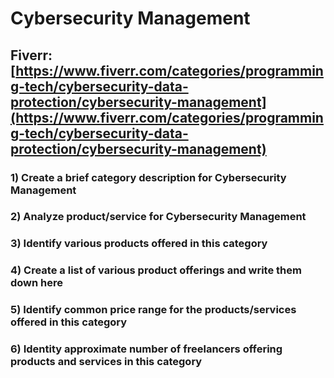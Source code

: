 # Cybersecurity Management
## Fiverr: [https://www.fiverr.com/categories/programming-tech/cybersecurity-data-protection/cybersecurity-management](https://www.fiverr.com/categories/programming-tech/cybersecurity-data-protection/cybersecurity-management)
### 1) Create a brief category description for Cybersecurity Management
### 2) Analyze product/service for Cybersecurity Management
### 3) Identify various products offered in this category
### 4) Create a list of various product offerings and write them down here
### 5) Identify common price range for the products/services offered in this category
### 6) Identity approximate number of freelancers offering products and services in this category
